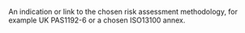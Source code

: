 An indication or link to the chosen risk assessment methodology, for example UK PAS1192-6 or a chosen ISO13100 annex.
